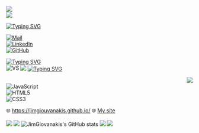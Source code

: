 
  <img align="center" src="https://miro.medium.com/max/1400/1*jB76MLZjiNhGSQQvxm7LSQ.gif"/>
</br>
<img src="https://user-images.githubusercontent.com/73097560/115834477-dbab4500-a447-11eb-908a-139a6edaec5c.gif">

 <a href="https://git.io/typing-svg"><img src="https://readme-typing-svg.herokuapp.com?font=Fira+Code&pause=1000&color=1DF755&width=435&lines=%F0%9F%91%A8%E2%80%8D%F0%9F%92%BB+Jim+Giouvanakis+%F0%9F%91%A8%E2%80%8D%F0%9F%92%BB" alt="Typing SVG" /></a>
 
 <a href="mailto:dimigiou99@gmail.com" target="_blank" rel="nofollow"> <img alt="Mail" src="https://img.shields.io/badge/E&#8209;mail-D14836?style=for-the-badge&logo=gmail&logoColor=white" /> </a></br>
<a href="https://www.linkedin.com/in/jim-giouvanakis-7a6438240/" target="_blank" rel="nofollow"> <img alt="LinkedIn" src="https://img.shields.io/badge/LinkedIn-0077B5?style=for-the-badge&logo=linkedin&logoColor=white" /> </a></br>
[![GitHub](https://img.shields.io/badge/GitHub-100000?style=for-the-badge&logo=github&logoColor=white)](https://github.com/JimGiouvanakis/)


  <div id="badges" aling="right">
<a href="https://git.io/typing-svg"><img src="https://readme-typing-svg.herokuapp.com?font=Fira+Code&pause=1000&color=1DF755&width=435&lines=%F0%9F%94%A7++Coding+Tools+%F0%9F%94%A7+" alt="Typing SVG" /></a></br>
  <img align="left" src="https://img.shields.io/badge/Visual%20Studio%20Code-0078d7.svg?style=for-the-badge&logo=visual-studio-code&logoColor=white" alt="VS"/>
</div>

<img src="https://user-images.githubusercontent.com/73097560/115834477-dbab4500-a447-11eb-908a-139a6edaec5c.gif">
<a href="https://git.io/typing-svg"><img src="https://readme-typing-svg.herokuapp.com?font=Fira+Code&pause=1000&color=1DF755&width=435&lines=%F0%9F%96%A5%EF%B8%8F+Languages+%F0%9F%96%A5%EF%B8%8F" alt="Typing SVG" /></a>


<img align="right" src="https://github-readme-streak-stats.herokuapp.com?user=JimGiouvanakis&theme=blue-green&hide_border=true"></br>
<a href="https://github.com/JimGiouvanakis/" target="_blank" rel="nofollow"> <img align="left" alt="JavaScript" src="https://img.shields.io/badge/JavaScript-F7DF1E?style=for-the-badge&logo=javascript&logoColor=black " /> </a></br>
<a href="https://github.com/JimGiouvanakis/" target="_blank" rel="nofollow"> <img align="left" alt="HTML5" src="https://img.shields.io/badge/HTML5-E34F26?style=for-the-badge&logo=html5&logoColor=white" /> </a></br>
<a href="https://github.com/JimGiouvanakis/" target="_blank" rel="nofollow"> <img align="left" alt="CSS3" src="https://img.shields.io/badge/CSS3-1572B6?style=for-the-badge&logo=css3&logoColor=white" /> </a></br>

🌐 https://jimgiouvanakis.github.io/ 🌐
<a href="https://jimgiouvanakis.github.io/">My site</a>
</br>
</br>
![](https://komarev.com/ghpvc/?username=JimGiouvanakis&style=flat-square&color=green)
<img src="https://user-images.githubusercontent.com/73097560/115834477-dbab4500-a447-11eb-908a-139a6edaec5c.gif">
![JimGiovanakis's GitHub stats](https://github-readme-stats.vercel.app/api?username=jimgiouvanakis&show_icons=true&theme=merko)
<img src="https://user-images.githubusercontent.com/73097560/115834477-dbab4500-a447-11eb-908a-139a6edaec5c.gif">
<img src="http://github-profile-summary-cards.vercel.app/api/cards/profile-details?username=JimGiouvanakis&theme=dark">




